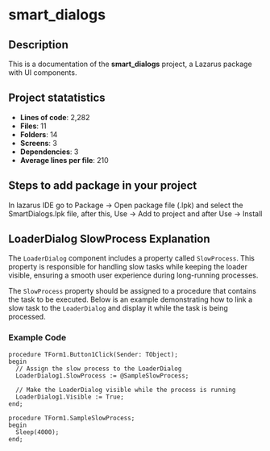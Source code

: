 # smart_dialogs

## Description

This is a documentation of the **smart_dialogs** project, a Lazarus package
with UI components.

## Project statatistics

- **Lines of code**: 2,282
- **Files**: 11
- **Folders**: 14
- **Screens**: 3
- **Dependencies**: 3
- **Average lines per file**: 210

## Steps to add package in your project

In lazarus IDE go to Package -> Open package file (.lpk) and select the SmartDialogs.lpk
file, after this, Use -> Add to project and after Use -> Install

## LoaderDialog SlowProcess Explanation

The `LoaderDialog` component includes a property called `SlowProcess`. This property is responsible for handling slow tasks while keeping the loader visible, ensuring a smooth user experience during long-running processes.

The `SlowProcess` property should be assigned to a procedure that contains the task to be executed. Below is an example demonstrating how to link a slow task to the `LoaderDialog` and display it while the task is being processed.

### Example Code

```Object Pascal
procedure TForm1.Button1Click(Sender: TObject);
begin
  // Assign the slow process to the LoaderDialog
  LoaderDialog1.SlowProcess := @SampleSlowProcess;

  // Make the LoaderDialog visible while the process is running
  LoaderDialog1.Visible := True;
end;

procedure TForm1.SampleSlowProcess;
begin  
  Sleep(4000);
end;
